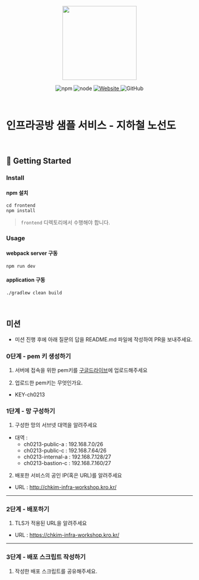 <p align="center">
    <img width="200px;" src="https://raw.githubusercontent.com/woowacourse/atdd-subway-admin-frontend/master/images/main_logo.png"/>
</p>
<p align="center">
  <img alt="npm" src="https://img.shields.io/badge/npm-%3E%3D%205.5.0-blue">
  <img alt="node" src="https://img.shields.io/badge/node-%3E%3D%209.3.0-blue">
  <a href="https://edu.nextstep.camp/c/R89PYi5H" alt="nextstep atdd">
    <img alt="Website" src="https://img.shields.io/website?url=https%3A%2F%2Fedu.nextstep.camp%2Fc%2FR89PYi5H">
  </a>
  <img alt="GitHub" src="https://img.shields.io/github/license/next-step/atdd-subway-service">
</p>

<br>

# 인프라공방 샘플 서비스 - 지하철 노선도

<br>

## 🚀 Getting Started

### Install
#### npm 설치
```
cd frontend
npm install
```
> `frontend` 디렉토리에서 수행해야 합니다.

### Usage
#### webpack server 구동
```
npm run dev
```
#### application 구동
```
./gradlew clean build
```
<br>

## 미션

* 미션 진행 후에 아래 질문의 답을 README.md 파일에 작성하여 PR을 보내주세요.

### 0단계 - pem 키 생성하기

1. 서버에 접속을 위한 pem키를 [구글드라이브](https://drive.google.com/drive/folders/1dZiCUwNeH1LMglp8dyTqqsL1b2yBnzd1?usp=sharing)에 업로드해주세요

2. 업로드한 pem키는 무엇인가요.
- KEY-ch0213

### 1단계 - 망 구성하기
1. 구성한 망의 서브넷 대역을 알려주세요
- 대역 : 
  - ch0213-public-a : 192.168.7.0/26
  - ch0213-public-c : 192.168.7.64/26
  - ch0213-internal-a : 192.168.7.128/27
  - ch0213-bastion-c : 192.168.7.160/27

2. 배포한 서비스의 공인 IP(혹은 URL)를 알려주세요

- URL : http://chkim-infra-workshop.kro.kr/



---

### 2단계 - 배포하기
1. TLS가 적용된 URL을 알려주세요

- URL : https://chkim-infra-workshop.kro.kr/

---

### 3단계 - 배포 스크립트 작성하기

1. 작성한 배포 스크립트를 공유해주세요.


